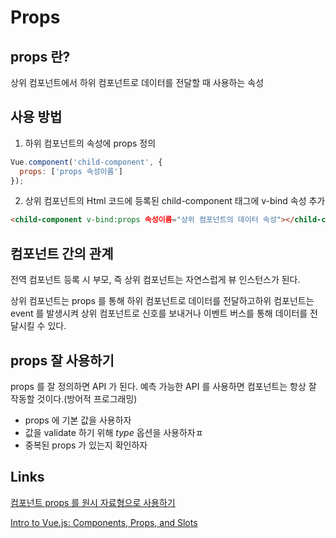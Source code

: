 # Props

## props 란?

상위 컴포넌트에서 하위 컴포넌트로 데이터를 전달할 때 사용하는 속성

## 사용 방법

1.  하위 컴포넌트의 속성에 props 정의

```javascript
Vue.component('child-component', {
  props: ['props 속성이름']
});
```

2.  상위 컴포넌트의 Html 코드에 등록된 child-component 태그에 v-bind 속성 추가

```html
<child-component v-bind:props 속성이름="상위 컴포넌트의 데이터 속성"></child-component>
```

## 컴포넌트 간의 관계

전역 컴포넌트 등록 시 부모, 즉 상위 컴포넌트는 자연스럽게 뷰 인스턴스가 된다.

상위 컴포넌트는 props 를 통해 하위 컴포넌트로 데이터를 전달하고하위 컴포넌트는 event 를 발생시켜 상위 컴포넌트로 신호를 보내거나 이벤트 버스를 통해 데이터를 전달시킬 수 있다.

## props 잘 사용하기

props 를 잘 정의하면 API 가 된다.
예측 가능한 API 를 사용하면 컴포넌트는 항상 잘 작동할 것이다.(방어적 프로그래밍)

* props 에 기본 값을 사용하자
* 값을 validate 하기 위해 _type_ 옵션을 사용하자ㅍ
* 중복된 props 가 있는지 확인하자

## Links

[컴포넌트 props 를 원시 자료형으로 사용하기](http://vuejs.kr/jekyll/update/2017/03/13/vuejs-component-style-guide/#%EC%BB%B4%ED%8F%AC%EB%84%8C%ED%8A%B8-props%EB%A5%BC-%EC%9B%90%EC%8B%9C-%EC%9E%90%EB%A3%8C%ED%98%95%EC%9C%BC%EB%A1%9C-%EC%82%AC%EC%9A%A9%ED%95%98%EA%B8%B0)

[Intro to Vue.js: Components, Props, and Slots](https://css-tricks.com/intro-to-vue-2-components-props-slots/)
